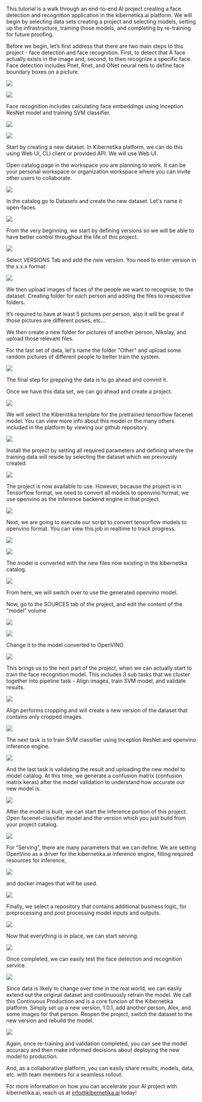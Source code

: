 This tutorial is a walk through an end-to-end AI project creating a face detection and recognition application in the kibernetika.ai platform. We will begin by selecting data sets creating a project and selecting models, setting up the infrastructure, training those models, and completing by re-training for future proofing. 

Before we begin, let’s first address that there are two main steps to this project - face detection and face recognition. First, to detect that A face actually exists in the image and, second, to then recognize a specific face. Face detection includes Pnet, Rnet, and ONet neural nets to define face boundary boxes on a picture.

![](../img/tutorials/openvino/openvino1.png)

![](../img/tutorials/openvino/openvino2.png)

Face recognition includes calculating face embeddings using Inception ResNet model and training SVM classifier.

![](../img/tutorials/openvino/openvino3.png)

![](../img/tutorials/openvino/openvino4.png)

Start by creating a new dataset. In Kibernetika platform, we can do this using Web UI, CLI client or provided API. We will use Web UI.

Open catalog page in the workspace you are planning to work. It can be your personal workspace or organization workspace where you can invite other users to collaborate.

![](../img/tutorials/openvino/openvino5.png)

In the catalog go to Datasets and create the new dataset. Let's name it open-faces.

![](../img/tutorials/openvino/openvino6.png)

From the very beginning, we start by defining versions so we will be able to have better control throughout the life of this project. 

![](../img/tutorials/openvino/openvino7.png)

Select VERSIONS Tab and add the new version. You need to enter version in the x.x.x format. 

![](../img/tutorials/openvino/openvino8.png)

We then upload images of faces of the people we want to recognise, to the dataset. Creating folder for each person and adding the files to respective folders. 

It’s required to have at least 5 pictures per person, also it will be great if those pictures are different poses, etc...

We then create a new folder for pictures of another person, Nikolay, and upload those relevant files.

For the last set of data, let's name the folder "Other" and upload some random pictures of different people to better train the system.

![](../img/tutorials/openvino/openvino9.png)

The final step for prepping the data is to go ahead and commit it. 

Once we have this data set, we can go ahead and create a project. 

![](../img/tutorials/openvino/openvino10.png)

We will select the Kiberntika template for the pretrained tensorflow facenet model. You can view more info about this model or the many others included in the platform by viewing our github repository.  

![](../img/tutorials/openvino/openvino11.png)

Install the project by setting all required parameters and defining where the training data will reside by selecting the dataset which we previously created.

![](../img/tutorials/openvino/openvino12.png)


The project is now available to use. However, because the project is in Tensorflow format, we need to convert all models to openvino format, we use openvino as the inference backend engine in that project.

![](../img/tutorials/openvino/openvino13.png)

Next, we are going to execute our script to convert tensorflow models to openvino format. You can view this job in realtime to track progress.

![](../img/tutorials/openvino/openvino14.png)

![](../img/tutorials/openvino/openvino15.png)

The model is converted with the new files now existing in the kibernetika catalog. 

![](../img/tutorials/openvino/openvino16.png)

From here, we will switch over to use the generated openvino model. 

Now, go to the SOURCES tab of the project, and edit the content of the "model" volume

![](../img/tutorials/openvino/openvino17.png)

![](../img/tutorials/openvino/openvino18.png)

Change it to the model converted to OpenVINO

![](../img/tutorials/openvino/openvino19.png)

This brings us to the next part of the project, when we can actually start to train the face recognition model. This includes 3 sub tasks that we cluster together into pipeline task - Align images, train SVM model, and validate results.

![](../img/tutorials/openvino/openvino20.png)

Align performs cropping and will create a new version of the dataset that contains only cropped images.

![](../img/tutorials/openvino/openvino21.png)

The next task is to train SVM classifier using  Inception ResNet and openvino inference engine.

![](../img/tutorials/openvino/openvino22.png)

And the last task is validating the result and uploading the new model to model catalog. At this time, we generate a confusion matrix (confusion matrix keras) after the model validation to understand how accurate our new model is. 

![](../img/tutorials/openvino/openvino23.png)

After the model is built, we can start the inference portion of this project. 
Open facenet-classifier model and the version which you just build from your project catalog.  

![](../img/tutorials/openvino/openvino24.png)

For “Serving”, there are many parameters that we can define. We are setting OpenVino as a driver for the kibernetika.ai inference engine, filling required resources for inference, 

![](../img/tutorials/openvino/openvino25.png)

and docker images that will be used. 

![](../img/tutorials/openvino/openvino26.png)

Finally, we select a repository that contains additional business logic, for preprocessing and post processing model inputs and outputs.

![](../img/tutorials/openvino/openvino27.png)

Now that everything is in place, we can start serving. 

![](../img/tutorials/openvino/openvino28.png)

Once completed, we can easily test the face detection and recognition service.

![](../img/tutorials/openvino/openvino29.png)

Since data is likely to change over time in the real world, we can easily extend out the original dataset and continuously retrain the model. We call this Continuous Production and is a core funcion of the Kibernetika platform. Simply set up a new version, 1.0.1, add another person, Alex, and some images for that person. Reopen the project, switch the dataset to the new version and rebuild the model.

![](../img/tutorials/openvino/openvino30.png)

Again, once re-training and validation completed, you can see the model accuracy and then make informed decisions about deploying the new model to production. 

And, as a collaborative platform, you can easily share results, models, data, etc. with team members for a seamless rollout.

For more information on how you can accelerate your AI project with kibernetika.ai, reach us at info@kibernetika.ai today! 

